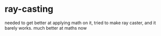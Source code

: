 # ray-casting
needed to get better at applying math on it, tried to make ray caster, and it barely works. much better at maths now
